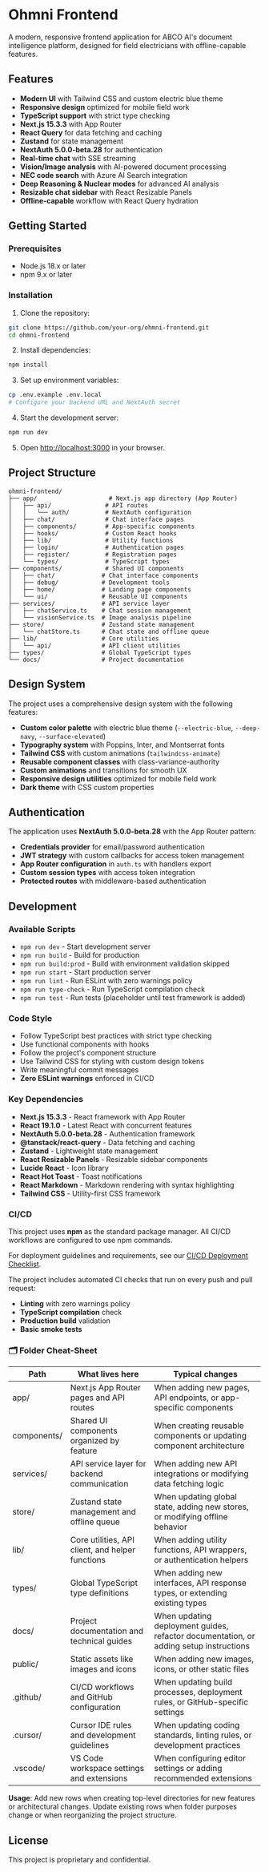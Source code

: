 # Ohmni Frontend

A modern, responsive frontend application for ABCO AI's document intelligence platform, designed for field electricians with offline-capable features.

## Features

- **Modern UI** with Tailwind CSS and custom electric blue theme
- **Responsive design** optimized for mobile field work
- **TypeScript support** with strict type checking
- **Next.js 15.3.3** with App Router
- **React Query** for data fetching and caching
- **Zustand** for state management
- **NextAuth 5.0.0-beta.28** for authentication
- **Real-time chat** with SSE streaming
- **Vision/Image analysis** with AI-powered document processing
- **NEC code search** with Azure AI Search integration
- **Deep Reasoning & Nuclear modes** for advanced AI analysis
- **Resizable chat sidebar** with React Resizable Panels
- **Offline-capable** workflow with React Query hydration

## Getting Started

### Prerequisites

- Node.js 18.x or later
- npm 9.x or later

### Installation

1. Clone the repository:
```bash
git clone https://github.com/your-org/ohmni-frontend.git
cd ohmni-frontend
```

2. Install dependencies:
```bash
npm install
```

3. Set up environment variables:
```bash
cp .env.example .env.local
# Configure your backend URL and NextAuth secret
```

4. Start the development server:
```bash
npm run dev
```

5. Open [http://localhost:3000](http://localhost:3000) in your browser.

## Project Structure

```
ohmni-frontend/
├── app/                    # Next.js app directory (App Router)
│   ├── api/               # API routes
│   │   └── auth/          # NextAuth configuration
│   ├── chat/              # Chat interface pages
│   ├── components/        # App-specific components
│   ├── hooks/             # Custom React hooks
│   ├── lib/               # Utility functions
│   ├── login/             # Authentication pages
│   ├── register/          # Registration pages
│   └── types/             # TypeScript types
├── components/            # Shared UI components
│   ├── chat/             # Chat interface components
│   ├── debug/            # Development tools
│   ├── home/             # Landing page components
│   └── ui/               # Reusable UI components
├── services/             # API service layer
│   ├── chatService.ts    # Chat session management
│   └── visionService.ts  # Image analysis pipeline
├── store/                # Zustand state management
│   └── chatStore.ts      # Chat state and offline queue
├── lib/                  # Core utilities
│   └── api/              # API client utilities
├── types/                # Global TypeScript types
└── docs/                 # Project documentation
```

## Design System

The project uses a comprehensive design system with the following features:

- **Custom color palette** with electric blue theme (`--electric-blue`, `--deep-navy`, `--surface-elevated`)
- **Typography system** with Poppins, Inter, and Montserrat fonts
- **Tailwind CSS** with custom animations (`tailwindcss-animate`)
- **Reusable component classes** with class-variance-authority
- **Custom animations** and transitions for smooth UX
- **Responsive design utilities** optimized for mobile field work
- **Dark theme** with CSS custom properties

## Authentication

The application uses **NextAuth 5.0.0-beta.28** with the App Router pattern:

- **Credentials provider** for email/password authentication
- **JWT strategy** with custom callbacks for access token management
- **App Router configuration** in `auth.ts` with handlers export
- **Custom session types** with access token integration
- **Protected routes** with middleware-based authentication

## Development

### Available Scripts

- `npm run dev` - Start development server
- `npm run build` - Build for production
- `npm run build:prod` - Build with environment validation skipped
- `npm run start` - Start production server
- `npm run lint` - Run ESLint with zero warnings policy
- `npm run type-check` - Run TypeScript compilation check
- `npm run test` - Run tests (placeholder until test framework is added)

### Code Style

- Follow TypeScript best practices with strict type checking
- Use functional components with hooks
- Follow the project's component structure
- Use Tailwind CSS for styling with custom design tokens
- Write meaningful commit messages
- **Zero ESLint warnings** enforced in CI/CD

### Key Dependencies

- **Next.js 15.3.3** - React framework with App Router
- **React 19.1.0** - Latest React with concurrent features
- **NextAuth 5.0.0-beta.28** - Authentication framework
- **@tanstack/react-query** - Data fetching and caching
- **Zustand** - Lightweight state management
- **React Resizable Panels** - Resizable sidebar components
- **Lucide React** - Icon library
- **React Hot Toast** - Toast notifications
- **React Markdown** - Markdown rendering with syntax highlighting
- **Tailwind CSS** - Utility-first CSS framework

### CI/CD

This project uses **npm** as the standard package manager. All CI/CD workflows are configured to use npm commands.

For deployment guidelines and requirements, see our [CI/CD Deployment Checklist](.cursor/rules/ci-deploy.mdc).

The project includes automated CI checks that run on every push and pull request:
- **Linting** with zero warnings policy
- **TypeScript compilation** check
- **Production build** validation
- **Basic smoke tests**

### 🗂️ Folder Cheat-Sheet
| Path | What lives here | Typical changes |
|------|-----------------|-----------------|
| app/ | Next.js App Router pages and API routes | When adding new pages, API endpoints, or app-specific components |
| components/ | Shared UI components organized by feature | When creating reusable components or updating component architecture |
| services/ | API service layer for backend communication | When adding new API integrations or modifying data fetching logic |
| store/ | Zustand state management and offline queue | When updating global state, adding new stores, or modifying offline behavior |
| lib/ | Core utilities, API client, and helper functions | When adding utility functions, API wrappers, or authentication helpers |
| types/ | Global TypeScript type definitions | When adding new interfaces, API response types, or extending existing types |
| docs/ | Project documentation and technical guides | When updating deployment guides, refactor documentation, or adding setup instructions |
| public/ | Static assets like images and icons | When adding new images, icons, or other static files |
| .github/ | CI/CD workflows and GitHub configuration | When updating build processes, deployment rules, or GitHub-specific settings |
| .cursor/ | Cursor IDE rules and development guidelines | When updating coding standards, linting rules, or development practices |
| .vscode/ | VS Code workspace settings and extensions | When configuring editor settings or adding recommended extensions |

**Usage**: Add new rows when creating top-level directories for new features or architectural changes. Update existing rows when folder purposes change or when reorganizing the project structure.

## License

This project is proprietary and confidential. 